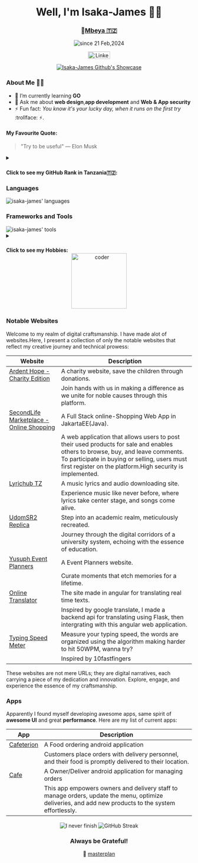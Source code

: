 <div align="center">
  <h1>Well, I'm Isaka-James 🤵‍♂️</h1>
  <h3>📍<a href='https://www.mbeya.go.tz/'>Mbeya 🇹🇿</a></h3>
  
  <p>
    <img src="https://komarev.com/ghpvc/?username=isaka-james&label=Profile%20views&color=0e75b6&style=flat" alt="since 21 Feb,2024" />
  </p>

  <p>
    <a href="https://www.linkedin.com/in/isaac-james-0297a8247" target="_blank">
      <img src="https://www.edigitalagency.com.au/wp-content/uploads/Linkedin-logo-png.png" alt="Linkenin" width="60" height="20" />
    </a>
  </p>
  
  <p>
    <a href="https://github.com/ryo-ma/github-profile-trophy">
      <img src="https://github-profile-trophy.vercel.app/?username=isaka-james&title=Commits,Followers,Stars,Repositories,MultiLanguage,Experience&column=3&margin-w=15&margin-h=15&no-bg=true" alt="Isaka-James Github's Showcase" />
    </a>
  </p>
  
</div>

### About Me 🤵‍♂️

- 🌱 I’m currently learning **GO**
- 💬 Ask me about **web design**,**app development** and **Web & App security**
- ⚡ Fun fact: *You know it's your lucky day, when it runs on the first try* :trollface: ⚡.

#### My Favourite Quote:
> "Try to be useful"
— Elon Musk


<details>
<summary><h3></h3><b>Click to see my GitHub Rank in Tanzania🇹🇿:</b></h3></summary>
  <p>
    <a href="https://github.com/isaka-james/top">
      <img src="https://toppers-nation.vercel.app/?name=isaka-james&country=tanzania" />
    </a>
  </p>
</details>


  
### Languages
<img src="https://svg-go-production.up.railway.app/api/svg?name1=isack-james's+Collection&name2=Java=87,JavaScript=94,C=75,C%2B%2B=90,PHP=99,Python=88,Rust=67,Kotlin=84,GO=70,SVG=97,Dart=79,TypeScript=85,Bash=99" alt="isaka-james' languages"/>

### Frameworks and Tools
<img src="https://svg-go-production.up.railway.app/api/svg?name1=isack-james's+Frameworks+and+Tools&name2=laravel=89,Angular=86,Flutter=80,WordPress=94,Actix=61,Gin=65,Jakarta-EE=90,Open-CV=82,Flask=92,picoCTF=85,Git=79,Linux-Enviroment=94,ReactJS=50" alt="isaka-james' tools"/>

<details>
<summary><h3></h3><b>Click to see my Hobbies:</b></h3></summary>
<img src="https://svg-go-production.up.railway.app/api/svg?name1=isack-james's+Hobbies&name2=Coding=96,Travelling=85,Vintage+Classics=92,Philosophy=75,Research=76,Project+Management=82,Philanthropist=90,BasketBall=65,Painting=80,Learning+new+Stuffs=89" alt="hobbies">
</details>


<div align="center">
  <img src="https://cdn.dribbble.com/users/1187836/screenshots/6539429/programer.gif" height="150" alt="coder"/>
</div>

### Notable Websites

Welcome to my realm of digital craftsmanship. I have made alot of websites.Here, I present a collection of only the notable websites that reflect my creative journey and technical prowess:

| Website                         | Description                                                                                   |
|---------------------------------|-----------------------------------------------------------------------------------------------|
| [Ardent Hope - Charity Edition](https://ardenthope.vercel.app)   | A charity website, save the children through donations.                                                  |
|                                 | Join hands with us in making a difference as we unite for noble causes through this platform. |
| [SecondLife Marketplace - Online Shopping](https://github.com/isaka-james/secondlifemarketplace)   | A Full Stack online-Shopping Web App in JakartaEE(Java).|
|                                 | A web application that allows users to post their used products for sale and enables others to browse, buy, and leave comments. To participate in buying or selling, users must first register on the platform.High security is implemented. |
| [Lyrichub TZ](https://lyrichubtz.000webhostapp.com)               | A music lyrics and audio downloading site.                                       |
|                                 | Experience music like never before, where lyrics take center stage, and songs come alive.     |
| [UdomSR2 Replica](https://udomsr2.000webhostapp.com)              | Step into an academic realm, meticulously recreated.                                         |
|                                 | Journey through the digital corridors of a university system, echoing with the essence of education. |
| [Yusuph Event Planners](https://yusuph-event-planners.vercel.app)| A Event Planners website. |
|                                 | Curate moments that etch memories for a lifetime.                                           |
| [Online Translator](https://translator-angular.vercel.app/)                     | The site made in angular for translating real time texts.                  |
|                                 | Inspired by google translate, I made a backend api for translating using Flask, then intergrating with this angular web application.                           |
| [Typing Speed Meter](https://isaka-james.github.io/test-your-typing-speed/)                     | Measure your typing speed, the words are organized using the algorithm making harder to hit 50WPM, wanna try?         |
|                                 | Inspired by 10fastfingers                          |

These websites are not mere URLs; they are digital narratives, each carrying a piece of my dedication and innovation. Explore, engage, and experience the essence of my craftsmanship.


### Apps

Apparently I found myself developing awesome apps, same spirit of **awesome UI** and great **performance**. Here are my list of current apps:

| App                         | Description                                                                                   |
|---------------------------------|-----------------------------------------------------------------------------------------------|
| [Cafeterion](https://github.com/isaka-james/cafeterion-customers-app)   | A Food ordering android application                                    |
|                                 | Customers place orders with delivery personnel, and their food is promptly delivered to their location.  |
| [Cafe](https://github.com/isaka-james/cafe-owner-android-application)   | A Owner/Deliver android application for managing orders                |
|                                  | This app empowers owners and delivery staff to manage orders, update the menu, optimize deliveries, and add new products to the system effortlessly.                |



<div align="center" style="margin-top=20px">
    <img align="center" src="https://i.pinimg.com/originals/ef/03/f8/ef03f898ffa6f5eac9a37622cd73cd4b.gif"   alt="I never finish" />
  

  <img align="center" src="https://github-readme-streak-stats.herokuapp.com/?user=isaka-james" alt="GitHub Streak"  />
  <h3> Always be Grateful! </h3>
<p>
        🚀 <a href="https://github.com/isaka-james">masterplan</a>
</p>

  
</div>

